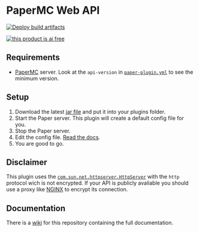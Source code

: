# PaperMC Web API

[![Deploy build artifacts](https://github.com/Frank-Mayer/papermc-web-api/actions/workflows/deploy.yml/badge.svg)](https://github.com/Frank-Mayer/papermc-web-api/actions/workflows/deploy.yml)

[![this product is ai free](https://this-product-is-ai-free.github.io/badge.svg)](https://this-product-is-ai-free.github.io)

## Requirements

- [PaperMC](https://papermc.io/) server. Look at the `api-version` in [`paper-plugin.yml`](https://github.com/Frank-Mayer/papermc-web-api/blob/main/src/main/resources/paper-plugin.yml) to see the minimum version.

## Setup

1. Download the latest [jar file](https://frank-mayer.github.io/papermc-web-api/papermc-web-api.jar) and put it into your plugins folder.
1. Start the Paper server. This plugin will create a default config file for you.
1. Stop the Paper server.
1. Edit the config file. [Read the docs](https://github.com/Frank-Mayer/papermc-web-api/wiki).
1. You are good to go.

## Disclaimer

This plugin uses the [`com.sun.net.httpserver.HttpServer`](https://docs.oracle.com/javase/8/docs/jre/api/net/httpserver/spec/com/sun/net/httpserver/HttpServer.html) with the `http` protocol wich is not encrypted.
If your API is publicly avaliable you should use a proxy like [NGINX](https://www.nginx.com/) to encrypt its connection.

## Documentation

There is a [wiki](https://github.com/Frank-Mayer/papermc-web-api/wiki) for this repository containing the full documentation.
